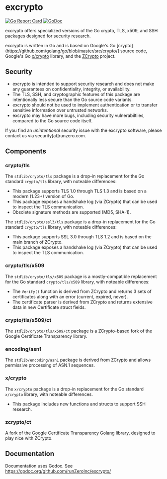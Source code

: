 excrypto
========

[![Go Report Card](https://goreportcard.com/badge/github.com/runZeroInc/excrypto)](https://goreportcard.com/report/github.com/runZeroInc/excrypto)
[![GoDoc](https://godoc.org/github.com/runZeroInc/excrypto?status.svg)](https://godoc.org/github.com/runZeroInc/excrypto)

excrypto offers specialized versions of the Go crypto, TLS, x509, and SSH packages designed for security research.

excrypto is written in Go and is based on Google's Go [crypto](https://github.com/golang/go/blob/master/src/crypto/] source code, Google's Go [x/crypto](https://cs.opensource.google/go/x/crypto) library, and the [ZCrypto](https://github.com/zmap/zcrypto/) project.

## Security

 * excrypto is intended to support security research and does not make any guarantees on confidentiality, integrity, or availability. 
 * The TLS, SSH, and cryptographic features of this package are intentionally less secure than the Go source code variants.
 * excrypto should not be used to implement authentication or to transfer sensitive information over untrusted networks.
 * excrypto may have more bugs, including security vulnerabiltiies, compared to the Go source code itself.

 If you find an _unintentional_ security issue with the excrypto software, please contact us via security[at]runzero.com.

## Components

### crypto/tls

The `stdlib/crypto/tls` package is a drop-in replacement for the Go standard `crypto/tls` library, with noteable differences:
 * This package supports TLS 1.0 through TLS 1.3 and is based on a modern (1.23+) version of Go.
 * This package exposes a handshake log (via ZCrypto) that can be used to inspect the TLS communication.
 * Obsolete signature methods are supported (MD5, SHA-1).

The `stdlib/crypto/ssl3/tls` package is a drop-in replacement for the Go standard `crypto/tls` library, with noteable differences:
 * This package supports SSL 3.0 through TLS 1.2 and is based on the main branch of ZCrypto.
 * This package exposes a handshake log (via ZCrypto) that can be used to inspect the TLS communication.

### crypto/tls/x509

The `stdlib/crypto/tls/x509` package is a mostly-compatible replacement for the Go standard `crypto/tls/x509` library, with noteable differences:
 * The `Verify()` function is derived from ZCrypto and returns 3 sets of certificates along with an error (current, expired, never).
 * The certificate parser is derived from ZCrypto and returns extensive data in new Certificate struct fields.

### crypto/tls/x509/ct

The `stdlib/crypto/tls/x509/ct` package is a ZCrypto-based fork of the Google Certificate Transparency library.

### encoding/asn1

The `stdlib/encoding/asn1` package is derived from ZCrypto and allows permissive processing of ASN.1 sequences.

### x/crypto

The `x/crypto` package is a drop-in replacement for the Go standard `x/crypto` library, with noteable differences.
 * This package includes new functions and structs to support SSH research.

### zcrypto/ct

A fork of the Google Certificate Transparency Golang library, designed to play nice with ZCrypto.

## Documentation

Documentation uses Godoc. See https://godoc.org/github.com/runZeroInc/excrypto/
